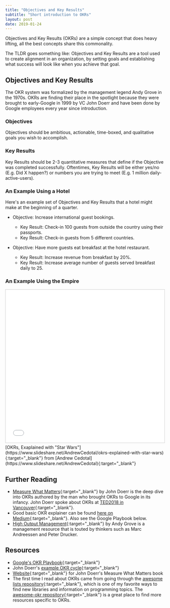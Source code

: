 ```yaml
---
title: "Objectives and Key Results"
subtitle: "Short introduction to OKRs"
layout: post
date: 2019-01-24
---
```


Objectives and Key Results (OKRs) are a simple concept that does heavy lifting, all the best concepts share this commonality.

The TLDR goes something like: Objectives and Key Results are a tool used to create alignment in an organization, by setting goals and establishing what success will look like when you achieve that goal.

## Objectives and Key Results

The OKR system was formalized by the management legend Andy Grove in the 1970s. OKRs are finding their place in the spotlight because they were brought to early-Google in 1999 by VC John Doerr and have been done by Google employees every year since introduction.

### Objectives

Objectives should be ambitious, actionable, time-boxed, and qualitative goals you wish to accomplish.

### Key Results

Key Results should be 2-3 quantitative measures that define if the Objective was completed successfully. Oftentimes, Key Results will be either yes/no (E.g. Did X happen?) or numbers you are trying to meet (E.g. 1 million daily-active-users).

### An Example Using a Hotel

Here's an example set of Objectives and Key Results that a hotel might make at the beginning of a quarter.

- Objective: Increase international guest bookings.
  - Key Result: Check-in 100 guests from outside the country using their passports.
  - Key Result: Check-in guests from 5 different countries.

- Objective: Have more guests eat breakfast at the hotel restaurant.
  - Key Result: Increase revenue from breakfast by 20%.
  - Key Result: Increase average number of guests served breakfast daily to 25.

### An Example Using the Empire

<iframe src="//www.slideshare.net/slideshow/embed_code/key/aHOONTU9oHWDM" width="595" height="485" frameborder="0" marginwidth="0" marginheight="0" scrolling="no" style="border:1px solid #CCC; border-width:1px; margin-bottom:5px; max-width: 100%;" allowfullscreen> </iframe>
[OKRs, Exaplained with "Star Wars"](https://www.slideshare.net/AndrewCedotal/okrs-explained-with-star-wars){:target="_blank"} from [Andrew Cedotal](https://www.slideshare.net/AndrewCedotal){:target="_blank"}

## Further Reading

- [Measure What Matters](https://www.goodreads.com/book/show/39286958-measure-what-matters){:target="_blank"} by John Doerr is the deep dive into OKRs authored by the man who brought OKRs to Google in its infancy. John Doerr spoke about OKRs at [TED2018 in Vancouver](https://www.ted.com/talks/john_doerr_why_the_secret_to_success_is_setting_the_right_goals/up-next){:target="_blank"}.
- Good basic OKR explainer can be found [here on Medium](https://medium.com/startup-tools/okrs-5afdc298bc28){:target="_blank"}. Also see the Google Playbook below.
- [High Output Management](https://www.goodreads.com/book/show/324750.High_Output_Management){:target="_blank"} by Andy Grove is a management resource that is touted by thinkers such as Marc Andreessen and Peter Drucker.

## Resources

- [Google's OKR Playbook](https://www.whatmatters.com/resources/googles-okr-playbook){:target="_blank"}
- John Doerr's [example OKR cycle](https://www.whatmatters.com/resources/a-typical-okr-cycle){:target="_blank"}
- [Website](https://www.whatmatters.com){:target="_blank"} for John Doerr's Measure What Matters book
- The first time I read about OKRs came from going through the [awesome lists repository](https://awesome.re){:target="_blank"}, which is one of my favorite ways to find new libraries and information on programming topics. The [awesome-okr repository](https://github.com/domenicosolazzo/awesome-okr){:target="_blank"} is a great place to find more resources specific to OKRs.
